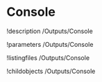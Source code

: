 <!-- MOOSE Documentation Stub: Remove this when content is added. -->

# Console
!description /Outputs/Console

!parameters /Outputs/Console

!listingfiles /Outputs/Console

!childobjects /Outputs/Console
